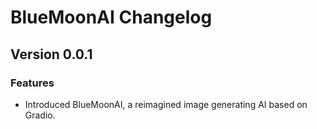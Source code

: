 # BlueMoonAI Changelog

## Version 0.0.1 

### Features

- Introduced BlueMoonAI, a reimagined image generating AI based on Gradio.


